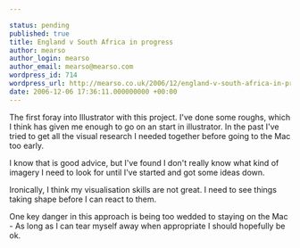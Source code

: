 ```yaml
---

status: pending
published: true
title: England v South Africa in progress
author: mearso
author_login: mearso
author_email: mearso@mearso.com
wordpress_id: 714
wordpress_url: http://mearso.co.uk/2006/12/england-v-south-africa-in-progress-2/
date: 2006-12-06 17:36:11.000000000 +00:00
---
```

The first foray into Illustrator with this project. I've done some roughs, which I think has given me enough to go on an start in illustrator. In the past I've tried to get all the visual research I needed together before going to the Mac too early. 

I know that is good advice, but I've found I don't really know what kind of imagery I need to look for until I've started and got some ideas down.

Ironically, I think my visualisation skills are not great. I need to see things taking shape before I can react to them.

One key danger in this approach is being too wedded to staying on the Mac - As long as I can tear myself away when appropriate I should hopefully be ok.
